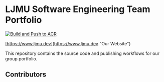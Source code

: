 # LJMU Software Engineering Team Portfolio

[![Build and Push to ACR](https://github.com/LJMU-SE/ljmu.dev/actions/workflows/azure-cr-production.yml/badge.svg)](https://github.com/LJMU-SE/ljmu.dev/actions/workflows/azure-cr-production.yml)

[https://www.ljmu.dev](https://www.ljmu.dev "Our Website")

This repository contains the source code and publishing workflows for our group portfolio.

## Contributors
